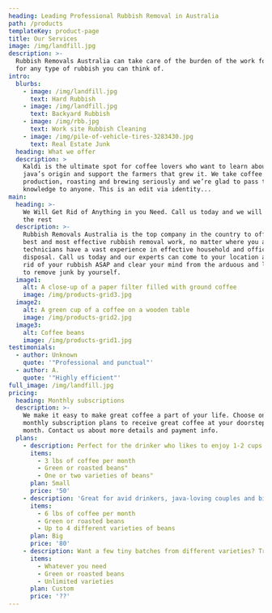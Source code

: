 ```yaml
---
heading: Leading Professional Rubbish Removal in Australia
path: /products
templateKey: product-page
title: Our Services
image: /img/landfill.jpg
description: >-
  Rubbish Removals Australia can take care of the burden of the work for you,
  for any type of rubbish you can think of.
intro:
  blurbs:
    - image: /img/landfill.jpg
      text: Hard Rubbish
    - image: /img/landfill.jpg
      text: Backyard Rubbish
    - image: /img/rbb.jpg
      text: Work site Rubbish Cleaning
    - image: /img/pile-of-vehicle-tires-3283430.jpg
      text: Real Estate Junk
  heading: What we offer
  description: >
    Kaldi is the ultimate spot for coffee lovers who want to learn about their
    java’s origin and support the farmers that grew it. We take coffee
    production, roasting and brewing seriously and we’re glad to pass that
    knowledge to anyone. This is an edit via identity...
main:
  heading: >-
    We Will Get Rid of Anything in you Need. Call us today and we will handle
    the rest
  description: >-
    Rubbish Removals Australia is the top company in the country to offer the
    best and most effective rubbish removal work, no matter where you are. Our
    technicians have a vast experience in effective household and office waste
    disposal. Call us today and our experts can come to your location and get
    rid of your rubbish ASAP and clear your mind from the arduous and long task
    to remove junk by yourself.
  image1:
    alt: A close-up of a paper filter filled with ground coffee
    image: /img/products-grid3.jpg
  image2:
    alt: A green cup of a coffee on a wooden table
    image: /img/products-grid2.jpg
  image3:
    alt: Coffee beans
    image: /img/products-grid1.jpg
testimonials:
  - author: Unknown
    quote: '"Professional and punctual"'
  - author: A.
    quote: '"Highly efficient"'
full_image: /img/landfill.jpg
pricing:
  heading: Monthly subscriptions
  description: >-
    We make it easy to make great coffee a part of your life. Choose one of our
    monthly subscription plans to receive great coffee at your doorstep each
    month. Contact us about more details and payment info.
  plans:
    - description: Perfect for the drinker who likes to enjoy 1-2 cups per day.
      items:
        - 3 lbs of coffee per month
        - Green or roasted beans"
        - One or two varieties of beans"
      plan: Small
      price: '50'
    - description: 'Great for avid drinkers, java-loving couples and bigger crowds'
      items:
        - 6 lbs of coffee per month
        - Green or roasted beans
        - Up to 4 different varieties of beans
      plan: Big
      price: '80'
    - description: Want a few tiny batches from different varieties? Try our custom plan
      items:
        - Whatever you need
        - Green or roasted beans
        - Unlimited varieties
      plan: Custom
      price: '??'
---
```

